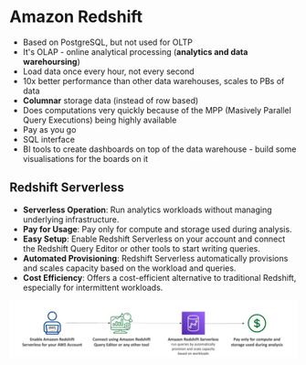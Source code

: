 # Amazon Redshift

- Based on PostgreSQL, but not used for OLTP
- It's OLAP - online analytical processing (**analytics and data warehoursing**)
- Load data once every hour, not every second
- 10x better performance than other data warehouses, scales to PBs of data
- **Columnar** storage data (instead of row based)
- Does computations very quickly because of the MPP (Masively Parallel Query Executions) being highly available
- Pay as you go
- SQL interface
- BI tools to create dashboards on top of the data warehouse - build some visualisations for the boards on it

## Redshift Serverless

- **Serverless Operation**: Run analytics workloads without managing underlying infrastructure.
- **Pay for Usage**: Pay only for compute and storage used during analysis.
- **Easy Setup**: Enable Redshift Serverless on your account and connect the Redshift Query Editor or other tools to start writing queries.
- **Automated Provisioning**: Redshift Serverless automatically provisions and scales capacity based on the workload and queries.
- **Cost Efficiency**: Offers a cost-efficient alternative to traditional Redshift, especially for intermittent workloads.

![Redshift Serverless](<../../readme-images/Databases/Redshift serverless.jpeg>)